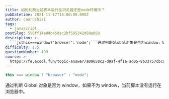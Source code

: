 ```yaml
---
title: 如何判断当前脚本运行在浏览器还是node环境中？
pubDatetime: 2021-11-17T16:00:00.000Z
author: caorushizi
tags:
  - javascript
postSlug: 550ff14a8dd45dac2bf585342d88ab58
description: >-
  ```jsthis===window?'browser':'node';```通过判断Global对象是否为window，如果不为window，当前脚本没有运行在浏览器中。
difficulty: 1.5
questionNumber: 199
source: >-
  https://fe.ecool.fun/topic-answer/a09650c2-d9af-4f1a-ad05-8b33757cbca7?orderBy=updateTime&order=desc&tagId=10
---
```


```js
this === window ? "browser" : "node";
```

通过判断 Global 对象是否为 window，如果不为 window，当前脚本没有运行在浏览器中。
